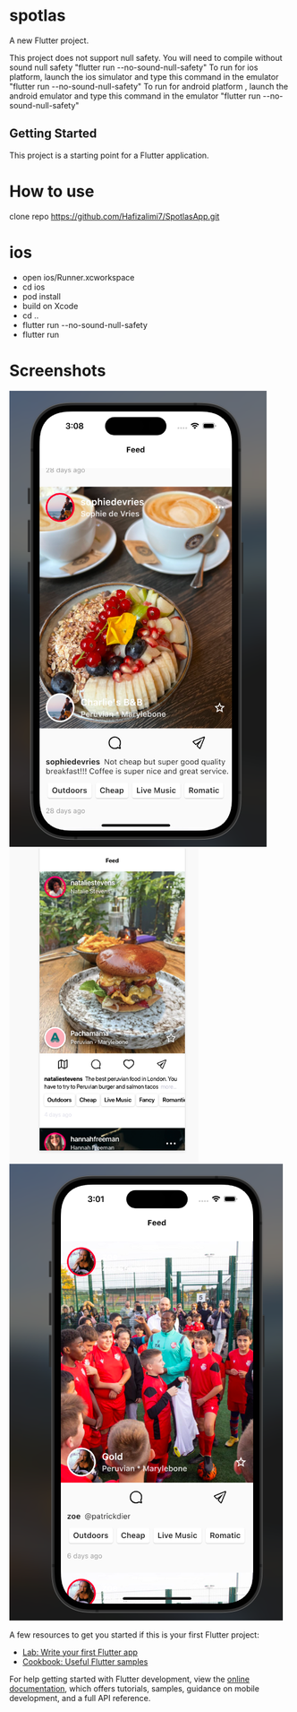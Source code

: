# spotlas

A new Flutter project.

This project does not support null safety. You will need to compile without sound null safety 
"flutter run --no-sound-null-safety" 
To run for ios platform, launch the ios simulator and type this command in the emulator "flutter run --no-sound-null-safety" 
To run for android platform , launch the android emulator and type this command in the emulator "flutter run --no-sound-null-safety"

## Getting Started

This project is a starting point for a Flutter application.


# How to use 

clone repo
https://github.com/Hafizalimi7/SpotlasApp.git

# ios
- open ios/Runner.xcworkspace
- cd ios
- pod install
- build on Xcode
- cd ..
- flutter run --no-sound-null-safety
- flutter run 

# Screenshots
![](screenshots/spotlas1.png)
![](screenshots/spotlas2.png)
![](screenshots/spotlas3.png)



A few resources to get you started if this is your first Flutter project:

- [Lab: Write your first Flutter app](https://docs.flutter.dev/get-started/codelab)
- [Cookbook: Useful Flutter samples](https://docs.flutter.dev/cookbook)

For help getting started with Flutter development, view the
[online documentation](https://docs.flutter.dev/), which offers tutorials,
samples, guidance on mobile development, and a full API reference.
